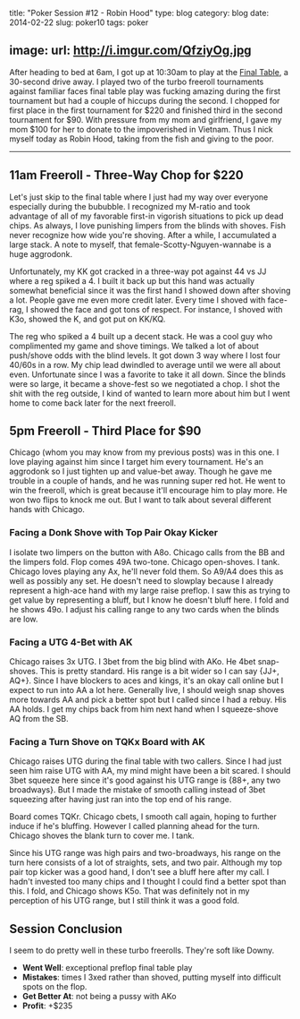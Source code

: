title: "Poker Session #12 - Robin Hood"
type: blog
category: blog
date: 2014-02-22
slug: poker10
tags: poker

image:
    url: http://i.imgur.com/QfziyOg.jpg
---

After heading to bed at 6am, I got up at 10:30am to play at the [Final
Table](http://pokerportland.com), a 30-second drive away. I played two of the
turbo freeroll tournaments against familiar faces final table play was fucking
amazing during the first tournament but had a couple of hiccups during the
second. I chopped for first place in the first tournament for $220 and finished
third in the second tournament for $90. With pressure from my mom and
girlfriend, I gave my mom $100 for her to donate to the impoverished in
Vietnam. Thus I nick myself today as Robin Hood, taking from the fish and
giving to the poor.

---

## 11am Freeroll - Three-Way Chop for $220

Let's just skip to the final table where I just had my way over everyone
especially during the bububble. I recognized my M-ratio and took advantage of
all of my favorable first-in vigorish situations to pick up dead chips. As
always, I love punishing limpers from the blinds with shoves. Fish never
recognize how wide you're shoving. After a while, I accumulated a large stack.
A note to myself, that female-Scotty-Nguyen-wannabe is a huge aggrodonk.

Unfortunately, my KK got cracked in a three-way pot against 44 vs JJ where a
reg spiked a 4. I built it back up but this hand was actually somewhat
beneficial since it was the first hand I showed down after shoving a lot.
People gave me even more credit later. Every time I shoved with face-rag,
I showed the face and got tons of respect. For instance, I shoved with K3o,
showed the K, and got put on KK/KQ.

The reg who spiked a 4 built up a decent stack. He was a cool guy who
complimented my game and shove timings. We talked a lot of about push/shove
odds with the blind levels. It got down 3 way where I lost four 40/60s in a
row. My chip lead dwindled to average until we were all about even. Unfortunate
since I was a favorite to take it all down. Since the blinds were so large,
it became a shove-fest so we negotiated a chop.  I shot the shit with the reg
outside, I kind of wanted to learn more about him but I went home to come back
later for the next freeroll.

## 5pm Freeroll - Third Place for $90

Chicago (whom you may know from my previous posts) was in this one. I love
playing against him since I target him every tournament. He's an aggrodonk so I
just tighten up and value-bet away. Though he gave me trouble in a couple of
hands, and he was running super red hot. He went to win the freeroll, which
is great because it'll encourage him to play more. He won two flips to knock
me out. But I want to talk about several different hands with Chicago.

### Facing a Donk Shove with Top Pair Okay Kicker

I isolate two limpers on the button with A8o. Chicago calls from the BB and the
limpers fold. Flop comes 49A two-tone. Chicago open-shoves. I tank. Chicago
loves playing any Ax, he'll never fold them. So A9/A4 does this as well as
possibly any set. He doesn't need to slowplay because I already represent a
high-ace hand with my large raise preflop. I saw this as trying to get value by
representing a bluff, but I know he doesn't bluff here. I fold and he shows
49o. I adjust his calling range to any two cards when the blinds are low.

### Facing a UTG 4-Bet with AK

Chicago raises 3x UTG. I 3bet from the big blind with AKo. He 4bet snap-shoves.
This is pretty standard. His range is a bit wider so I can say {JJ+, AQ+}.
Since I have blockers to aces and kings, it's an okay call online but I expect
to run into AA a lot here. Generally live, I should weigh snap shoves more
towards AA and pick a better spot but I called since I had a rebuy. His AA
holds. I get my chips back from him next hand when I squeeze-shove AQ from
the SB.

### Facing a Turn Shove on TQKx Board with AK

Chicago raises UTG during the final table with two callers. Since I had just
seen him raise UTG with AA, my mind might have been a bit scared. I should
3bet squeeze here since it's good against his UTG range is {88+, any two broadways}.
But I made the mistake of smooth calling instead of 3bet squeezing after having
just ran into the top end of his range.

Board comes TQKr. Chicago cbets, I smooth call again, hoping to further induce
if he's bluffing. However I called planning ahead for the turn. Chicago shoves
the blank turn to cover me. I tank.

Since his UTG range was high pairs and two-broadways, his range on the turn
here consists of a lot of straights, sets, and two pair. Although my top pair
top kicker was a good hand, I don't see a bluff here after my call. I hadn't
invested too many chips and I thought I could find a better spot than this. I
fold, and Chicago shows K5o. That was definitely not in my perception of his
UTG range, but I still think it was a good fold.

## Session Conclusion

I seem to do pretty well in these turbo freerolls. They're soft like Downy.

- **Went Well**: exceptional preflop final table play
- **Mistakes**: times I 3xed rather than shoved, putting myself into difficult
spots on the flop.
- **Get Better At**: not being a pussy with AKo
- **Profit**: +$235
